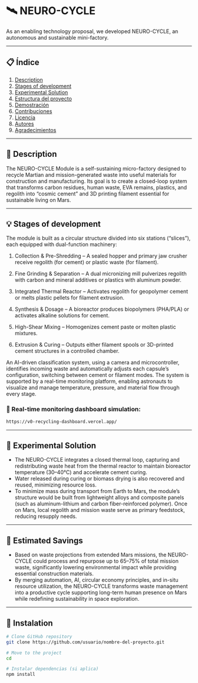 # 🛰️ NEURO-CYCLE
As an enabling technology proposal, we developed NEURO-CYCLE, an autonomous and sustainable mini-factory. 

---

## 📋 Índice
1. [Description](#description)
2. [Stages of development](#stagesofdevelopment)
3. [Experimental Solution](#experimentalsolution)
6. [Estructura del proyecto](#estructura-del-proyecto)
7. [Demostración](#demostración)
8. [Contribuciones](#contribuciones)
9. [Licencia](#licencia)
10. [Autores](#autores)
11. [Agradecimientos](#agradecimientos)

---

## 🧠 Description

The NEURO-CYCLE Module is a self-sustaining micro-factory designed to recycle Martian and mission-generated waste into useful materials for construction and manufacturing. Its goal is to create a closed-loop system that transforms carbon residues, human waste, EVA remains, plastics, and regolith into “cosmic cement” and 3D printing filament essential for sustainable living on Mars.

---

## 💡 Stages of development
The module is built as a circular structure divided into six stations (“slices”), each equipped with dual-function machinery:

1. Collection & Pre-Shredding – A sealed hopper and primary jaw crusher receive regolith (for cement) or plastic waste (for filament).

2. Fine Grinding & Separation – A dual micronizing mill pulverizes regolith with carbon and mineral additives or plastics with aluminum powder.

3. Integrated Thermal Reactor – Activates regolith for geopolymer cement or melts plastic pellets for filament extrusion.

4. Synthesis & Dosage – A bioreactor produces biopolymers (PHA/PLA) or activates alkaline solutions for cement.

5. High-Shear Mixing – Homogenizes cement paste or molten plastic mixtures.

6. Extrusion & Curing – Outputs either filament spools or 3D-printed cement structures in a controlled chamber.

An AI-driven classification system, using a camera and microcontroller, identifies incoming waste and automatically adjusts each capsule’s configuration, switching between cement or filament modes. The system is supported by a real-time monitoring platform, enabling astronauts to visualize and manage temperature, pressure, and material flow through every stage.

### 🔄️ Real-time monitoring dashboard simulation:
```bash
https://v0-recycling-dashboard.vercel.app/
```
---

## 🧪 Experimental Solution

- The NEURO-CYCLE integrates a closed thermal loop, capturing and redistributing waste heat from the thermal reactor to maintain bioreactor temperature (30–40°C) and accelerate cement curing.
- Water released during curing or biomass drying is also recovered and reused, minimizing resource loss.
- To minimize mass during transport from Earth to Mars, the module’s structure would be built from lightweight alloys and composite panels (such as aluminum-lithium and carbon fiber-reinforced polymer). Once on Mars, local regolith and mission waste serve as primary feedstock, reducing resupply needs.
---

## 💸 Estimated Savings
- Based on waste projections from extended Mars missions, the NEURO-CYCLE could process and repurpose up to 65–75% of total mission waste, significantly lowering environmental impact while providing essential construction materials.
- By merging automation, AI, circular economy principles, and in-situ resource utilization, the NEURO-CYCLE transforms waste management into a productive cycle supporting long-term human presence on Mars while redefining sustainability in space exploration.
---

## 🚀 Instalation
```bash
# Clone GitHub repository
git clone https://github.com/usuario/nombre-del-proyecto.git

# Move to the project
cd 

# Instalar dependencias (si aplica)
npm install
